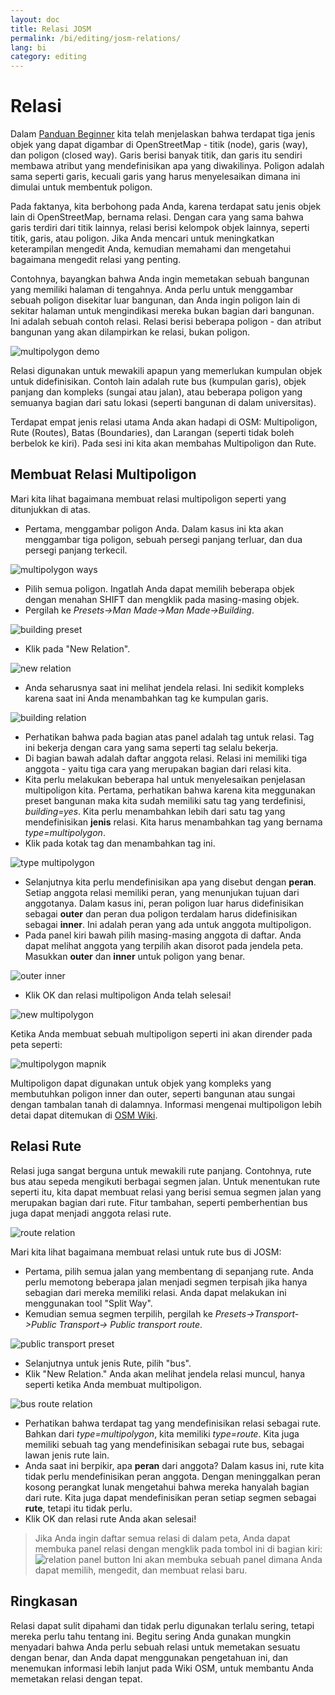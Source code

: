 ```yaml
---
layout: doc
title: Relasi JOSM
permalink: /bi/editing/josm-relations/
lang: bi
category: editing
---
```


Relasi
==========
Dalam [Panduan Beginner](/bi/beginner) kita telah menjelaskan bahwa terdapat tiga jenis
objek yang dapat digambar di OpenStreetMap - titik (node), garis (way), dan poligon 
(closed way). Garis berisi banyak titik, dan garis itu sendiri membawa atribut yang 
mendefinisikan apa yang diwakilinya. Poligon adalah sama seperti garis, kecuali garis
yang harus menyelesaikan dimana ini dimulai untuk membentuk poligon.

Pada faktanya, kita berbohong pada Anda, karena terdapat satu jenis objek lain di
OpenStreetMap, bernama relasi. Dengan cara yang sama bahwa garis terdiri dari 
titik lainnya, relasi berisi kelompok objek lainnya, seperti titik, garis, atau
poligon. Jika Anda mencari untuk meningkatkan keterampilan mengedit Anda, kemudian
memahami dan mengetahui bagaimana mengedit relasi yang penting.

Contohnya, bayangkan bahwa Anda ingin memetakan sebuah bangunan yang memiliki 
halaman di tengahnya. Anda perlu untuk menggambar sebuah poligon disekitar 
luar bangunan, dan Anda ingin poligon lain di sekitar halaman untuk mengindikasi
mereka bukan bagian dari bangunan. Ini adalah sebuah contoh relasi. Relasi
berisi beberapa poligon - dan atribut bangunan yang akan dilampirkan ke relasi, 
bukan poligon.

![multipolygon demo][]

Relasi digunakan untuk mewakili apapun yang memerlukan kumpulan objek untuk
didefinisikan. Contoh lain adalah rute bus (kumpulan garis), objek panjang
dan kompleks (sungai atau jalan), atau beberapa poligon yang semuanya bagian
dari satu lokasi (seperti bangunan di dalam universitas).

Terdapat empat jenis relasi utama Anda akan hadapi di OSM:
Multipoligon, Rute (Routes), Batas (Boundaries), dan Larangan (seperti tidak boleh 
berbelok ke kiri). Pada sesi ini kita akan membahas Multipoligon dan Rute.

Membuat Relasi Multipoligon
------------------------------
Mari kita lihat bagaimana membuat relasi multipoligon seperti yang ditunjukkan di atas.

*	Pertama, menggambar poligon Anda. Dalam kasus ini kta akan menggambar tiga poligon, 
	sebuah persegi panjang terluar, dan dua persegi panjang terkecil.

![multipolygon ways][]

*	Pilih semua poligon. Ingatlah Anda dapat memilih beberapa objek dengan menahan 
	SHIFT dan mengklik pada masing-masing objek.
*	Pergilah ke *Presets->Man Made->Man Made->Building*.

![building preset][]

*	Klik pada "New Relation".

![new relation][]

*	Anda seharusnya saat ini melihat jendela relasi. Ini sedikit kompleks
	karena saat ini Anda menambahkan tag ke kumpulan garis.

![building relation][]

*	Perhatikan bahwa pada bagian atas panel adalah tag untuk relasi. Tag ini bekerja
	dengan cara yang sama seperti tag selalu bekerja.
*	Di bagian bawah adalah daftar anggota relasi. Relasi ini memiliki tiga anggota -
	yaitu tiga cara yang merupakan bagian dari relasi kita.
*	Kita perlu melakukan beberapa hal untuk menyelesaikan penjelasan multipoligon kita. 
	Pertama, perhatikan bahwa karena kita meggunakan preset bangunan maka kita sudah
	memiliki satu tag yang terdefinisi, *building=yes*. Kita perlu menambahkan lebih dari
	satu tag yang mendefinisikan **jenis** relasi. Kita harus menambahkan tag yang
	bernama *type=multipolygon*. 
*	Klik pada kotak tag dan menambahkan tag ini.

![type multipolygon][]

*	Selanjutnya kita perlu mendefinisikan apa yang disebut dengan **peran**. Setiap anggota 
	relasi memiliki peran, yang menunjukan tujuan dari anggotanya. Dalam kasus ini, peran
	poligon luar harus didefinisikan sebagai **outer** dan peran dua poligon terdalam harus
	didefinisikan sebagai **inner**. Ini adalah peran yang ada untuk anggota multipoligon.
*	Pada panel kiri bawah pilih masing-masing anggota di daftar. Anda dapat melihat anggota
	yang terpilih akan disorot pada jendela peta. Masukkan **outer** dan **inner** untuk poligon
	yang benar.

![outer inner][]

*	Klik OK dan relasi multipoligon Anda telah selesai!

![new multipolygon][]

Ketika Anda membuat sebuah multipoligon seperti ini akan dirender pada peta seperti:

![multipolygon mapnik][]

Multipoligon dapat digunakan untuk objek yang kompleks yang membutuhkan poligon inner dan outer,
seperti bangunan atau sungai dengan tambalan tanah di dalamnya. Informasi mengenai multipoligon
lebih detai dapat ditemukan di [OSM Wiki](http://wiki.openstreetmap.org/wiki/Re:multipolygon).

Relasi Rute
---------------
Relasi juga sangat berguna untuk mewakili rute panjang. Contohnya, rute bus atau sepeda mengikuti 
berbagai segmen jalan. Untuk menentukan rute seperti itu, kita dapat membuat relasi yang berisi
semua segmen jalan yang merupakan bagian dari rute. Fitur tambahan, seperti pemberhentian bus 
juga dapat menjadi anggota relasi rute.

![route relation][]

Mari kita lihat bagaimana membuat relasi untuk rute bus di JOSM:

*	Pertama, pilih semua jalan yang membentang di sepanjang rute. Anda perlu memotong beberapa
	jalan menjadi segmen terpisah jika hanya sebagian dari mereka memiliki relasi. Anda dapat
	melakukan ini menggunakan tool "Split Way".
*	Kemudian semua segmen terpilih, pergilah ke *Presets->Transport->Public Transport->
    Public transport route*.

![public transport preset][]

*	Selanjutnya untuk jenis Rute, pilih "bus".
*	Klik "New Relation." Anda akan melihat jendela relasi muncul, hanya seperti ketika Anda
	membuat multipoligon.

![bus route relation][]

*	Perhatikan bahwa terdapat tag yang mendefinisikan relasi sebagai rute. Bahkan dari 
	*type=multipolygon*, kita memiliki *type=route*. Kita juga memiliki sebuah tag yang
	mendefinisikan sebagai rute bus, sebagai lawan jenis rute lain.
*	Anda saat ini berpikir, apa **peran** dari anggota? Dalam kasus ini, rute kita tidak 
	perlu mendefinisikan peran anggota. Dengan meninggalkan peran kosong perangkat lunak
	mengetahui bahwa mereka hanyalah bagian dari rute. Kita juga dapat mendefinisikan peran
	setiap segmen sebagai **rute**, tetapi itu tidak perlu.
*	Klik OK dan relasi rute Anda akan selesai!

>	Jika Anda ingin daftar semua relasi di dalam peta, Anda dapat membuka panel relasi
>	dengan mengklik pada tombol ini di bagian kiri:
>   ![relation panel button][]
>   Ini akan membuka sebuah panel dimana Anda dapat memilih, mengedit, dan membuat relasi baru.

Ringkasan
---------
Relasi dapat sulit dipahami dan tidak perlu digunakan terlalu sering, tetapi mereka perlu
tahu tentang ini. Begitu sering Anda gunakan mungkin menyadari bahwa Anda perlu sebuah 
relasi untuk memetakan sesuatu dengan benar, dan Anda dapat menggunakan pengetahuan ini, dan
menemukan informasi lebih lanjut pada Wiki OSM, untuk membantu Anda memetakan relasi dengan tepat.



[multipolygon ways]: /images/en/editing/josm-relations/multipolygon-ways.png
[building preset]: /images/en/editing/josm-relations/building-preset.png
[new relation]: /images/en/editing/josm-relations/new-relation.png
[building relation]: /images/en/editing/josm-relations/building-relation.png
[new relation]: /images/en/editing/josm-relations/new-relation.png
[type multipolygon]: /images/en/editing/josm-relations/type-multipolygon.png
[outer inner]: /images/en/editing/josm-relations/outer-inner.png
[new multipolygon]: /images/en/editing/josm-relations/new-multipolygon.png
[multipolygon mapnik]: /images/en/editing/josm-relations/multipolygon-mapnik.png
[multipolygon demo]: /images/en/editing/josm-relations/multipolygon-demo.png
[route relation]: /images/en/editing/josm-relations/route-relation.png
[public transport preset]: /images/en/editing/josm-relations/public-transport-preset.png
[bus route relation]: /images/en/editing/josm-relations/bus-route-relation.png
[relation panel button]: /images/en/editing/josm-relations/relation-panel-button.png







